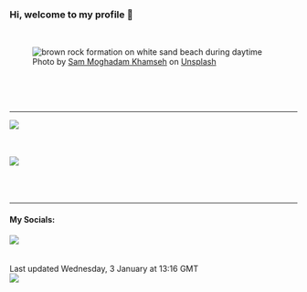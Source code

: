 <h3>Hi, welcome to my profile 👋</h3>

<br />
<figure>
  <img
    src="https://images.unsplash.com/photo-1597910037242-3539dde9a439?crop=entropy&cs=tinysrgb&fit=max&fm=jpg&ixid=M3wyNzQ3MDB8MHwxfHJhbmRvbXx8fHx8fHx8fDE3MDQyODQ1ODl8&ixlib=rb-4.0.3&q=80&w=1080&auto=format"
    alt="brown rock formation on white sand beach during daytime" 
  />
  <figcaption>Photo by <a
    href="https://unsplash.com/@sammoghadamkhamseh?utm_source=Profile%20readme&utm_medium=referral">Sam Moghadam Khamseh</a> on <a
    href="https://unsplash.com/?utm_source=Profile%20readme&utm_medium=referral">Unsplash</a></figcaption>
</figure>




  <br /><br /><br />

<hr />
<img
  src="https://github-readme-stats.vercel.app/api?username=shanelucy&show_icons=true&theme=calm"
/>
<br /><br /><br />

<img 
  src="https://github-readme-stats.vercel.app/api/top-langs/?username=shanelucy&theme=calm"
/>
<br /><br /><br /><br />
<hr />
<h4>My Socials:</h4>
<a href="https://uk.linkedin.com/in/shane-lucy-4735b616a">
  <img
    src="https://img.shields.io/badge/linkedin%20-%230077B5.svg?&style=for-the-badge&logo=linkedin&logoColor=white"
  />
</a>
<br /><br /><br />
Last updated Wednesday, 3 January at 13:16 GMT
<br />
<img
  src="https://github.com/ShaneLucy/ShaneLucy/workflows/README%20build/badge.svg"
/>
